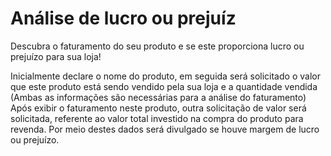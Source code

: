 # Análise de lucro ou prejuíz

Descubra o faturamento do seu produto e se este proporciona lucro ou prejuízo para sua loja!

Inicialmente declare o nome do produto, em seguida será solicitado o valor que este produto está sendo vendido pela sua loja e a quantidade vendida (Ambas as informações são necessárias para a análise do faturamento)
Após exibir o faturamento neste produto, outra solicitação de valor será solicitada, referente ao valor total investido na compra do produto para revenda. Por meio destes dados será divulgado se houve margem de lucro ou prejuízo.
